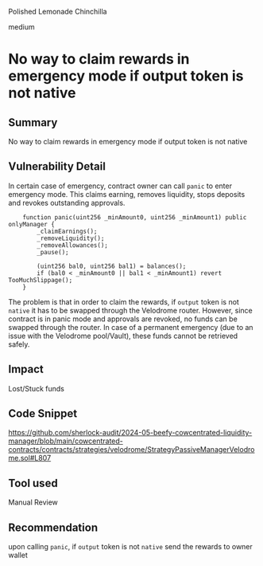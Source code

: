 Polished Lemonade Chinchilla

medium

# No way to claim rewards in emergency mode if output token is not native

## Summary
No way to claim rewards in emergency mode if output token is not native

## Vulnerability Detail
In certain case of emergency, contract owner can call `panic`  to enter emergency mode. This claims earning, removes liquidity, stops deposits and revokes outstanding approvals.

```solidity
    function panic(uint256 _minAmount0, uint256 _minAmount1) public onlyManager {
        _claimEarnings();
        _removeLiquidity();
        _removeAllowances();
        _pause();

        (uint256 bal0, uint256 bal1) = balances();
        if (bal0 < _minAmount0 || bal1 < _minAmount1) revert TooMuchSlippage();
    }
```

The problem is that in order to claim the rewards, if `output` token is not `native` it has to be swapped through the Velodrome router. However, since contract is in panic mode and approvals are revoked, no funds can be swapped through the router. In case of a permanent emergency (due to an issue with the Velodrome pool/Vault), these funds cannot be retrieved safely.

## Impact
Lost/Stuck funds

## Code Snippet
https://github.com/sherlock-audit/2024-05-beefy-cowcentrated-liquidity-manager/blob/main/cowcentrated-contracts/contracts/strategies/velodrome/StrategyPassiveManagerVelodrome.sol#L807

## Tool used

Manual Review

## Recommendation
upon calling `panic`, if `output` token is not `native` send the rewards to owner wallet 